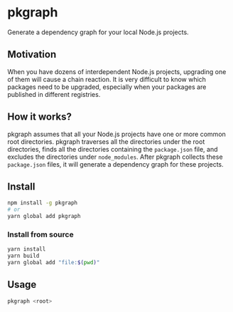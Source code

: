 # pkgraph

Generate a dependency graph for your local Node.js projects.

## Motivation

When you have dozens of interdependent Node.js projects,
upgrading one of them will cause a chain reaction.
It is very difficult to know which packages need to be upgraded,
especially when your packages are published in different registries.

## How it works?

pkgraph assumes that all your Node.js projects have one or more common root directories.
pkgraph traverses all the directories under the root directories,
finds all the directories containing the `package.json` file,
and excludes the directories under `node_modules`.
After pkgraph collects these `package.json` files,
it will generate a dependency graph for these projects.

## Install

```sh
npm install -g pkgraph
# or
yarn global add pkgraph
```

### Install from source

```sh
yarn install
yarn build
yarn global add "file:$(pwd)"
```

## Usage

```sh
pkgraph <root>
```
